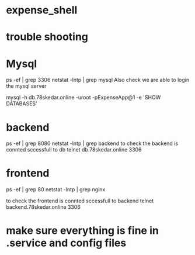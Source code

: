 # expense_shell

# trouble shooting 
# Mysql 
ps -ef | grep 3306 
netstat -lntp | grep mysql 
Also 
check we are able to login the mysql server 

mysql -h db.78skedar.online -uroot -pExpenseApp@1 -e 'SHOW DATABASES'

# backend 
ps -ef | grep 8080
netstat -lntp | grep backend 
to check the backend is connted sccessfull to db 
telnet db.78skedar.online 3306 

# frontend 

ps -ef | grep 80
netstat -lntp | grep nginx 

to check the frontend  is connted sccessfull to backend
telnet backend.78skedar.online 3306
# make sure everything is fine in .service and config files 
